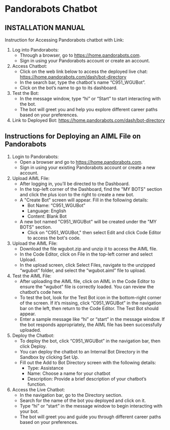 # Pandorabots Chatbot 

## INSTALLATION MANUAL
Instruction for Accessing Pandorabots chatbot with Link:
1. Log into Pandorabots:
	 - Through a browser, go to https://home.pandorabots.com.
   - Sign in using your Pandorabots account or create an account.
2.	Access Chatbot:
	- Click on the web link below to access the deployed live chat: https://home.pandorabots.com/dash/bot-directory
	- In the search bar, type the chatbot's name “C951_WGUBot”.
	- Click on the bot’s name to go to its dashboard.
3.	Test the Bot:
    - In the message window, type “hi” or “Start” to start interacting with the bot.
    - The bot will greet you and help you explore different career paths based on your preferences.
4.	Link to Deployed Bot: https://home.pandorabots.com/dash/bot-directory

## Instructions for Deploying an AIML File on Pandorabots
1.	Login to Pandorabots:
	  - Open a browser and go to https://home.pandorabots.com.
	  - Sign in using your existing Pandorabots account or create a new account.
2.	Upload AIML File:
	  - After logging in, you’ll be directed to the Dashboard.
	  - In the top-left corner of the Dashboard, find the "MY BOTS" section and click the plus icon to the right to create a new bot.
	  - A "Create Bot" screen will appear. Fill in the following details:
        - Bot Name: “C951_WGUBot”
        - Language: English
        - Content: Blank Bot
    - A new bot named "C951_WGUBot" will be created under the "MY BOTS" section.
	  - Click on "C951_WGUBot," then select Edit and click Code Editor to access the bot's code.
3.	Upload the AIML File:
	  - Download the file wgubot.zip and unzip it to access the AIML file.
	  - In the Code Editor, click on File in the top-left corner and select Upload.
	  - In the upload screen, click Select Files, navigate to the unzipped “wgubot” folder, and select the “wgubot.aiml” file to upload.
4.	Test the AIML File:
	  - After uploading the AIML file, click on AIML in the Code Editor to ensure the “wgubot” file is correctly loaded. You can review the chatbot’s code here.
	  - To test the bot, look for the Test Bot icon in the bottom-right corner of the screen. If it’s missing, click “C951_WGUBot” in the navigation bar on the left, then return to the Code Editor. The Test Bot should appear.
	  - Enter a sample message like “hi” or “start” in the message window. If the bot responds appropriately, the AIML file has been successfully uploaded.
5.	Deploy the Chatbot:
	  - To deploy the bot, click “C951_WGUBot” in the navigation bar, then click Deploy.
	  - You can deploy the chatbot to an Internal Bot Directory in the Sandbox by clicking Set Up.
	  - Fill out the Add to Bot Directory screen with the following details:
      	- Type: Assistance
      	- Name: Choose a name for your chatbot
      	- Description: Provide a brief description of your chatbot’s function.
6.	Access the Live Chatbot:
	  - In the navigation bar, go to the Directory section.
	  - Search for the name of the bot you deployed and click on it.
	  - Type “hi” or “start” in the message window to begin interacting with your bot.
	  - The bot will greet you and guide you through different career paths based on your preferences.
